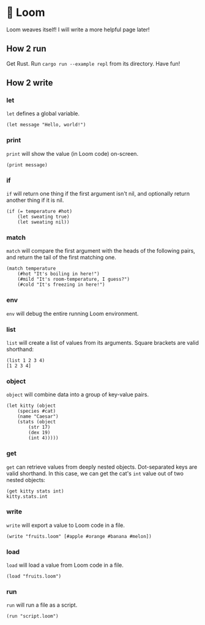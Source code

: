 # 🧶 Loom
Loom weaves itself! I will write a more helpful page later!

## How 2 run
Get Rust. Run `cargo run --example repl` from its directory. Have fun!

## How 2 write
### let
`let` defines a global variable.
```
(let message "Hello, world!")
```
### print
`print` will show the value (in Loom code) on-screen.
```
(print message)
```
### if
`if` will return one thing if the first argument isn't nil, and optionally return another thing if it is nil.
```
(if (= temperature #hot)
    (let sweating true)
    (let sweating nil))
```

### match
`match` will compare the first argument with the heads of the following pairs, and return the tail of the first matching one.
```
(match temperature
    (#hot "It's boiling in here!")
    (#mild "It's room-temperature, I guess?")
    (#cold "It's freezing in here!")
```
### env
`env` will debug the entire running Loom environment.
### list
`list` will create a list of values from its arguments. Square brackets are valid shorthand:
```
(list 1 2 3 4)
[1 2 3 4]
```

### object
`object` will combine data into a group of key-value pairs.
```
(let kitty (object
    (species #cat)
    (name "Caesar")
    (stats (object
        (str 17)
        (dex 19)
        (int 4)))))
```

### get
`get` can retrieve values from deeply nested objects. Dot-separated keys are valid shorthand. In this case, we can get the cat's `int` value out of two nested objects:
```
(get kitty stats int)
kitty.stats.int
```

### write
`write` will export a value to Loom code in a file.
```
(write "fruits.loom" [#apple #orange #banana #melon])
```

### load
`load` will load a value from Loom code in a file.
```
(load "fruits.loom")
```

### run
`run` will run a file as a script.
```
(run "script.loom")
```
